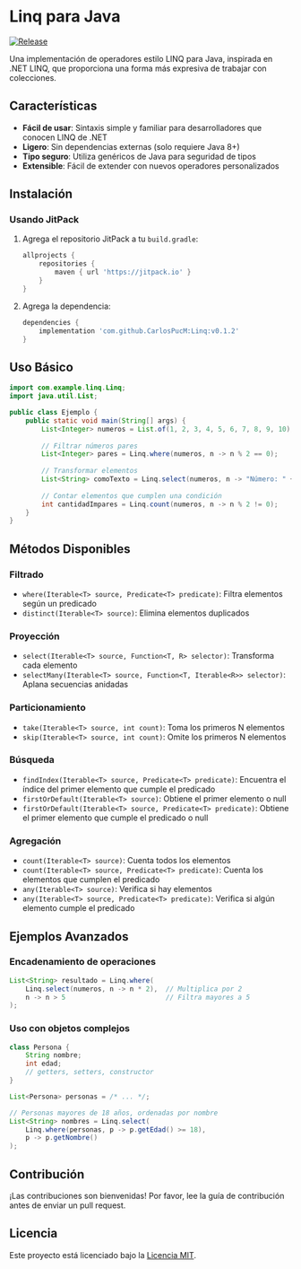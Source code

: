 # Linq para Java

[![Release](https://jitpack.io/v/CarlosPucM/Linq.svg)](https://jitpack.io/#CarlosPucM/Linq)

Una implementación de operadores estilo LINQ para Java, inspirada en .NET LINQ, que proporciona una forma más expresiva de trabajar con colecciones.

## Características

- **Fácil de usar**: Sintaxis simple y familiar para desarrolladores que conocen LINQ de .NET
- **Ligero**: Sin dependencias externas (solo requiere Java 8+)
- **Tipo seguro**: Utiliza genéricos de Java para seguridad de tipos
- **Extensible**: Fácil de extender con nuevos operadores personalizados

## Instalación

### Usando JitPack

1. Agrega el repositorio JitPack a tu `build.gradle`:
   ```gradle
   allprojects {
       repositories {
           maven { url 'https://jitpack.io' }
       }
   }
   ```

2. Agrega la dependencia:
   ```gradle
   dependencies {
       implementation 'com.github.CarlosPucM:Linq:v0.1.2'
   }
   ```

## Uso Básico

```java
import com.example.linq.Linq;
import java.util.List;

public class Ejemplo {
    public static void main(String[] args) {
        List<Integer> numeros = List.of(1, 2, 3, 4, 5, 6, 7, 8, 9, 10);
        
        // Filtrar números pares
        List<Integer> pares = Linq.where(numeros, n -> n % 2 == 0);
        
        // Transformar elementos
        List<String> comoTexto = Linq.select(numeros, n -> "Número: " + n);
        
        // Contar elementos que cumplen una condición
        int cantidadImpares = Linq.count(numeros, n -> n % 2 != 0);
    }
}
```

## Métodos Disponibles

### Filtrado
- `where(Iterable<T> source, Predicate<T> predicate)`: Filtra elementos según un predicado
- `distinct(Iterable<T> source)`: Elimina elementos duplicados

### Proyección
- `select(Iterable<T> source, Function<T, R> selector)`: Transforma cada elemento
- `selectMany(Iterable<T> source, Function<T, Iterable<R>> selector)`: Aplana secuencias anidadas

### Particionamiento
- `take(Iterable<T> source, int count)`: Toma los primeros N elementos
- `skip(Iterable<T> source, int count)`: Omite los primeros N elementos

### Búsqueda
- `findIndex(Iterable<T> source, Predicate<T> predicate)`: Encuentra el índice del primer elemento que cumple el predicado
- `firstOrDefault(Iterable<T> source)`: Obtiene el primer elemento o null
- `firstOrDefault(Iterable<T> source, Predicate<T> predicate)`: Obtiene el primer elemento que cumple el predicado o null

### Agregación
- `count(Iterable<T> source)`: Cuenta todos los elementos
- `count(Iterable<T> source, Predicate<T> predicate)`: Cuenta los elementos que cumplen el predicado
- `any(Iterable<T> source)`: Verifica si hay elementos
- `any(Iterable<T> source, Predicate<T> predicate)`: Verifica si algún elemento cumple el predicado

## Ejemplos Avanzados

### Encadenamiento de operaciones
```java
List<String> resultado = Linq.where(
    Linq.select(numeros, n -> n * 2),  // Multiplica por 2
    n -> n > 5                         // Filtra mayores a 5
);
```

### Uso con objetos complejos
```java
class Persona {
    String nombre;
    int edad;
    // getters, setters, constructor
}

List<Persona> personas = /* ... */;

// Personas mayores de 18 años, ordenadas por nombre
List<String> nombres = Linq.select(
    Linq.where(personas, p -> p.getEdad() >= 18),
    p -> p.getNombre()
);
```

## Contribución

¡Las contribuciones son bienvenidas! Por favor, lee la guía de contribución antes de enviar un pull request.

## Licencia

Este proyecto está licenciado bajo la [Licencia MIT](LICENSE).
